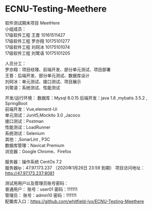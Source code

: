 # ECNU-Testing-Meethere  
软件测试期末项目 MeetHere  
小组成员：  
17级软件工程 王晋 10161511427  
17级软件工程 罗亦翔 10175101277  
17级软件工程 刘珂冰 10175101074  
17级软件工程 刘鹭语 10175101205  

人员分工：  
罗亦翔：项目经理、前端开发、部分单元测试、项目部署   
王晋：后端开发、部分单元测试、数据库设计  
刘珂冰：单元测试、接口测试、项目展示  
刘鹭语：系统测试、性能测试  

开发/运行环境： 
数据库：Mysql 8.0.15
后端开发：java 1.8 ,mybatis 3.5.2 , SpringBoot   
前端开发：Vue,element-Ui  
单元测试：Junit5,Mockito 3.0 ,Jacoco  
接口测试：Postman  
性能测试：LoadRunner  
系统测试：Selenium  
其他：,SonarLint , P3C  
数据库管理：Navicat Premium  
浏览器：Google Chrome、Firefox  

服务器：操作系统 CentOs 7.2  
服务器Ip：47.97.173.237 （2020年1月26日 23:59 到期）
项目访问地址：http://47.97.173.237:8081  
  
测试用用户以及管理员账号密码：  
普通用户：  账号：user01 密码：111111  
管理员： 账号：admin10 密码：111111  
配置库入口：https://github.com/whitfield-lyx/ECNU-Testing-Meethere  
